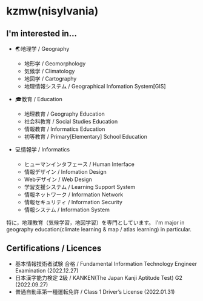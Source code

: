 # kzmw(nisylvania) 

## I'm interested in...
- 🌏地理学 / Geography
  - 地形学 / Geomorphology
  - 気候学 / Climatology
  - 地図学 / Cartography
  - 地理情報システム / Geographical Infomation System[GIS]
  
- 🎓️教育 / Education
  - 地理教育 / Geography Education
  - 社会科教育 / Social Studies Education
  - 情報教育 / Informatics Education
  - 初等教育 / Primary[Elementary] School Education
  
- 💻情報学 / Informatics
  - ヒューマンインタフェース / Human Interface
  - 情報デザイン / Infomation Design
  - Webデザイン / Web Design
  - 学習支援システム / Learning Support System
  - 情報ネットワーク / Information Network
  - 情報セキュリティ / Information Security
  - 情報システム / Information System

特に，地理教育（気候学習，地図学習）を専門としています。
I'm major in geography education(climate learning & map / atlas learning) in particular.

## Certifications / Licences
- 基本情報技術者試験 合格 / Fundamental Information Technology Engineer Examination (2022.12.27)
- 日本漢字能力検定 2級 / KANKEN(The Japan Kanji Aptitude Test) G2 (2022.09.27)
- 普通自動車第一種運転免許 / Class 1 Driver’s License (2022.01.31)
